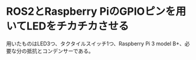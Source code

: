 # ROS2とRaspberry PiのGPIOピンを用いてLEDをチカチカさせる
用いたものはLED3つ、タクタイルスイッチ1つ、Raspberry Pi 3 model B+、必要な分の抵抗とコンデンサーである。

